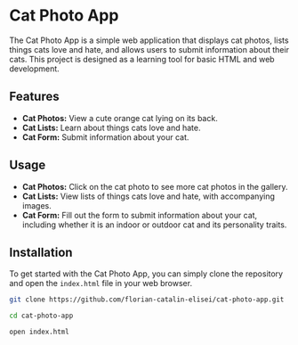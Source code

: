 # Cat Photo App

The Cat Photo App is a simple web application that displays cat photos, lists things cats love and hate, and allows users to submit information about their cats. This project 
is designed as a learning tool for basic HTML and web development.

## Features

- **Cat Photos:** View a cute orange cat lying on its back.
- **Cat Lists:** Learn about things cats love and hate.
- **Cat Form:** Submit information about your cat.

## Usage

- **Cat Photos:** Click on the cat photo to see more cat photos in the gallery.
- **Cat Lists:** View lists of things cats love and hate, with accompanying images.
- **Cat Form:** Fill out the form to submit information about your cat, including whether it is an indoor or outdoor cat and its personality traits.

## Installation

To get started with the Cat Photo App, you can simply clone the repository and open the `index.html` file in your web browser.

```bash
git clone https://github.com/florian-catalin-elisei/cat-photo-app.git
```

```bash
cd cat-photo-app
```

```bash
open index.html
```
